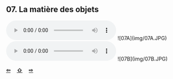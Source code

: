 ## 07. La matière des objets

  <audio controls>
    <source src="sound/07A.ogg"></source>
  </audio>
![07A](img/07A.JPG)

  <audio controls>
    <source src="sound/07B.ogg"></source>
  </audio>
![07B](img/07B.JPG)

<p style='font-weight:bolder'>
  <a href='06.html' title='Önceki sayfa'>⇦</a>&emsp;
  <a href='..' title='Ana sayfa'>⇧</a>&emsp;
  <a href='08.html' title='Sonraki sayfa'>⇨</a>
</p>
